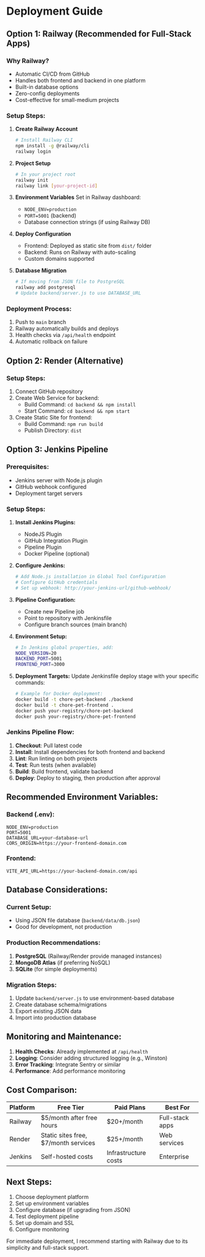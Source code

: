 # Deployment Guide

## Option 1: Railway (Recommended for Full-Stack Apps)

### Why Railway?
- Automatic CI/CD from GitHub
- Handles both frontend and backend in one platform
- Built-in database options
- Zero-config deployments
- Cost-effective for small-medium projects

### Setup Steps:

1. **Create Railway Account**
   ```bash
   # Install Railway CLI
   npm install -g @railway/cli
   railway login
   ```

2. **Project Setup**
   ```bash
   # In your project root
   railway init
   railway link [your-project-id]
   ```

3. **Environment Variables**
   Set in Railway dashboard:
   - `NODE_ENV=production`
   - `PORT=5001` (backend)
   - Database connection strings (if using Railway DB)

4. **Deploy Configuration**
   - Frontend: Deployed as static site from `dist/` folder
   - Backend: Runs on Railway with auto-scaling
   - Custom domains supported

5. **Database Migration**
   ```bash
   # If moving from JSON file to PostgreSQL
   railway add postgresql
   # Update backend/server.js to use DATABASE_URL
   ```

### Deployment Process:
1. Push to `main` branch
2. Railway automatically builds and deploys
3. Health checks via `/api/health` endpoint
4. Automatic rollback on failure

## Option 2: Render (Alternative)

### Setup Steps:
1. Connect GitHub repository
2. Create Web Service for backend:
   - Build Command: `cd backend && npm install`
   - Start Command: `cd backend && npm start`
3. Create Static Site for frontend:
   - Build Command: `npm run build`
   - Publish Directory: `dist`

## Option 3: Jenkins Pipeline

### Prerequisites:
- Jenkins server with Node.js plugin
- GitHub webhook configured
- Deployment target servers

### Setup Steps:

1. **Install Jenkins Plugins:**
   - NodeJS Plugin
   - GitHub Integration Plugin
   - Pipeline Plugin
   - Docker Pipeline (optional)

2. **Configure Jenkins:**
   ```bash
   # Add Node.js installation in Global Tool Configuration
   # Configure GitHub credentials
   # Set up webhook: http://your-jenkins-url/github-webhook/
   ```

3. **Pipeline Configuration:**
   - Create new Pipeline job
   - Point to repository with Jenkinsfile
   - Configure branch sources (main branch)

4. **Environment Setup:**
   ```bash
   # In Jenkins global properties, add:
   NODE_VERSION=20
   BACKEND_PORT=5001
   FRONTEND_PORT=3000
   ```

5. **Deployment Targets:**
   Update Jenkinsfile deploy stage with your specific commands:
   ```bash
   # Example for Docker deployment:
   docker build -t chore-pet-backend ./backend
   docker build -t chore-pet-frontend .
   docker push your-registry/chore-pet-backend
   docker push your-registry/chore-pet-frontend
   ```

### Jenkins Pipeline Flow:
1. **Checkout**: Pull latest code
2. **Install**: Install dependencies for both frontend and backend
3. **Lint**: Run linting on both projects
4. **Test**: Run tests (when available)
5. **Build**: Build frontend, validate backend
6. **Deploy**: Deploy to staging, then production after approval

## Recommended Environment Variables:

### Backend (.env):
```
NODE_ENV=production
PORT=5001
DATABASE_URL=your-database-url
CORS_ORIGIN=https://your-frontend-domain.com
```

### Frontend:
```
VITE_API_URL=https://your-backend-domain.com/api
```

## Database Considerations:

### Current Setup:
- Using JSON file database (`backend/data/db.json`)
- Good for development, not production

### Production Recommendations:
1. **PostgreSQL** (Railway/Render provide managed instances)
2. **MongoDB Atlas** (if preferring NoSQL)
3. **SQLite** (for simple deployments)

### Migration Steps:
1. Update `backend/server.js` to use environment-based database
2. Create database schema/migrations
3. Export existing JSON data
4. Import into production database

## Monitoring and Maintenance:

1. **Health Checks**: Already implemented at `/api/health`
2. **Logging**: Consider adding structured logging (e.g., Winston)
3. **Error Tracking**: Integrate Sentry or similar
4. **Performance**: Add performance monitoring

## Cost Comparison:

| Platform | Free Tier | Paid Plans | Best For |
|----------|-----------|------------|----------|
| Railway | $5/month after free hours | $20+/month | Full-stack apps |
| Render | Static sites free, $7/month services | $25+/month | Web services |
| Jenkins | Self-hosted costs | Infrastructure costs | Enterprise |

## Next Steps:

1. Choose deployment platform
2. Set up environment variables
3. Configure database (if upgrading from JSON)
4. Test deployment pipeline
5. Set up domain and SSL
6. Configure monitoring

For immediate deployment, I recommend starting with Railway due to its simplicity and full-stack support.